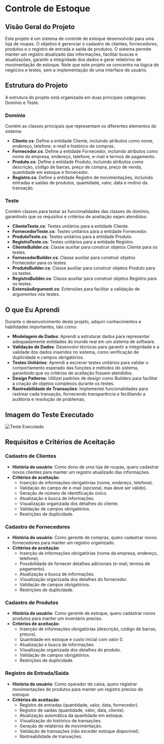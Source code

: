 # Controle de Estoque

## Visão Geral do Projeto

Este projeto é um sistema de controle de estoque desenvolvido para uma loja de roupas. O objetivo é gerenciar o cadastro de clientes, fornecedores, produtos e o registro de entrada e saída de produtos. O sistema permite manter um registro atualizado das informações, facilitar buscas e atualizações, garantir a integridade dos dados e gerar relatórios de movimentação de estoque. Note que este projeto se concentra na lógica de negócios e testes, sem a implementação de uma interface de usuário.

## Estrutura do Projeto

A estrutura do projeto está organizada em duas principais categorias: Domínio e Teste.

### Domínio

Contém as classes principais que representam os diferentes elementos do sistema:

- **Cliente.cs**: Define a entidade Cliente, incluindo atributos como nome, endereço, telefone, e-mail e histórico de compras.
- **Fornecedor.cs**: Define a entidade Fornecedor, incluindo atributos como nome da empresa, endereço, telefone, e-mail e termos de pagamento.
- **Produto.cs**: Define a entidade Produto, incluindo atributos como descrição, código de barras, preço de compra, preço de venda, quantidade em estoque e fornecedor.
- **Registro.cs**: Define a entidade Registro de movimentações, incluindo entradas e saídas de produtos, quantidade, valor, data e motivo da transação.

### Teste

Contém classes para testar as funcionalidades das classes do domínio, garantindo que os requisitos e critérios de aceitação sejam atendidos:

- **ClienteTeste.cs**: Testes unitários para a entidade Cliente.
- **FornecedorTeste.cs**: Testes unitários para a entidade Fornecedor.
- **ProdutoTeste.cs**: Testes unitários para a entidade Produto.
- **RegistroTeste.cs**: Testes unitários para a entidade Registro.
- **ClienteBuilder.cs**: Classe auxiliar para construir objetos Cliente para os testes.
- **FornecedorBuilder.cs**: Classe auxiliar para construir objetos Fornecedor para os testes.
- **ProdutoBuilder.cs**: Classe auxiliar para construir objetos Produto para os testes.
- **RegistroBuilder.cs**: Classe auxiliar para construir objetos Registro para os testes.
- **ExtensãoArgument.cs**: Extensões para facilitar a validação de argumentos nos testes.

## O que Eu Aprendi

Durante o desenvolvimento deste projeto, adquiri conhecimentos e habilidades importantes, tais como:

- **Modelagem de Dados**: Aprendi a estruturar dados para representar adequadamente entidades do mundo real em um sistema de software.
- **Validação de Dados**: Desenvolvi técnicas para garantir a integridade e a validade dos dados inseridos no sistema, como verificação de duplicidade e campos obrigatórios.
- **Testes Unitários**: Aprendi a escrever testes unitários para validar o comportamento esperado das funções e métodos do sistema, garantindo que os critérios de aceitação fossem atendidos.
- **Design Patterns**: Utilizei padrões de design como Builders para facilitar a criação de objetos complexos durante os testes.
- **Rastreabilidade de Transações**: Implementei funcionalidades para rastrear cada transação, fornecendo transparência e facilitando a auditoria e resolução de problemas.

## Imagem do Teste Executado

![Teste Executado](https://github.com/GabrielBandoch/GestaoEstoque/Imagens/testesExecutados.png)

## Requisitos e Critérios de Aceitação

### Cadastro de Clientes
- **História do usuário**: Como dono de uma loja de roupas, quero cadastrar novos clientes para manter um registro atualizado das informações.
- **Critérios de aceitação**:
  - Inserção de informações obrigatórias (nome, endereço, telefone).
  - Validação do campo de e-mail (opcional, mas deve ser válido).
  - Geração de número de identificação único.
  - Atualização e busca de informações.
  - Visualização organizada dos detalhes do cliente.
  - Validação de campos obrigatórios.
  - Restrições de duplicidade.

### Cadastro de Fornecedores
- **História do usuário**: Como gerente de compras, quero cadastrar novos fornecedores para manter um registro organizado.
- **Critérios de aceitação**:
  - Inserção de informações obrigatórias (nome da empresa, endereço, telefone).
  - Possibilidade de fornecer detalhes adicionais (e-mail, termos de pagamento).
  - Atualização e busca de informações.
  - Visualização organizada dos detalhes do fornecedor.
  - Validação de campos obrigatórios.
  - Restrições de duplicidade.

### Cadastro de Produtos
- **História do usuário**: Como gerente de estoque, quero cadastrar novos produtos para manter um inventário preciso.
- **Critérios de aceitação**:
  - Inserção de informações obrigatórias (descrição, código de barras, preços).
  - Quantidade em estoque e custo inicial com valor 0.
  - Atualização e busca de informações.
  - Visualização organizada dos detalhes do produto.
  - Validação de campos obrigatórios.
  - Restrições de duplicidade.

### Registro de Entrada/Saída
- **História do usuário**: Como operador de caixa, quero registrar movimentações de produtos para manter um registro preciso do estoque.
- **Critérios de aceitação**:
  - Registro de entradas (quantidade, valor, data, fornecedor).
  - Registro de saídas (quantidade, valor, data, cliente).
  - Atualização automática da quantidade em estoque.
  - Visualização do histórico de transações.
  - Geração de relatórios de movimentação.
  - Validação de transações (não exceder estoque disponível).
  - Rastreabilidade de transações.

